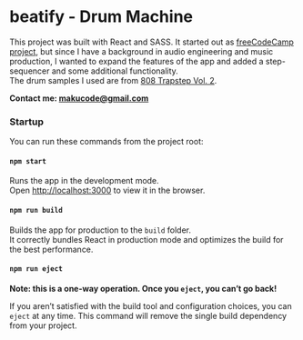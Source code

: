 # beatify - Drum Machine

This project was built with React and SASS. It started out as [freeCodeCamp project](https://www.freecodecamp.org/learn/front-end-development-libraries/front-end-development-libraries-projects/build-a-drum-machine), but since I have a background in audio engineering and music production, I wanted to expand the features of the app and added a step-sequencer and some additional functionality.  
The drum samples I used are from [808 Trapstep Vol. 2](https://trisamples.com/808-trapstep-pack-vol-2/).

**Contact me: [makucode@gmail.com](makucode@gmail.com)**

### Startup

You can run these commands from the project root:

#### `npm start`

Runs the app in the development mode.\
Open [http://localhost:3000](http://localhost:3000) to view it in the browser.

#### `npm run build`

Builds the app for production to the `build` folder.\
It correctly bundles React in production mode and optimizes the build for the best performance.

#### `npm run eject`

**Note: this is a one-way operation. Once you `eject`, you can’t go back!**

If you aren’t satisfied with the build tool and configuration choices, you can `eject` at any time. This command will remove the single build dependency from your project.
